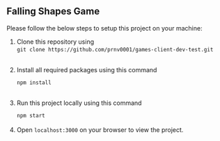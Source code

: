 <h2>Falling Shapes Game</h2>

<p>Please follow the below steps to setup this project on your machine:</p>
<ol>
  <li>Clone this repository using <br>
  <code>git clone https://github.com/prnv0001/games-client-dev-test.git</code></li>
  <br>
  <li>
  <p>Install all required packages using this command</p>
    <code>npm install</code>
  </li>
  <br>
  <li>
  <p>Run this project locally using this command</p>
    <code>npm start</code>
  </li>
  <br>
  <li>Open <code>localhost:3000</code> on your browser to view the project.</li>
</ol>
